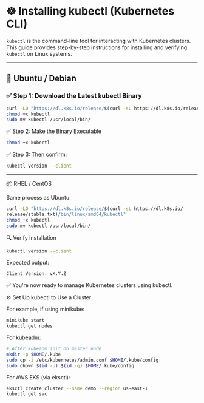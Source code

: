 # ☸️ Installing kubectl (Kubernetes CLI)

`kubectl` is the command-line tool for interacting with Kubernetes clusters. This guide provides step-by-step instructions for installing and verifying `kubectl` on Linux systems.

---

## 🐧 Ubuntu / Debian

### ✅ Step 1: Download the Latest kubectl Binary

```bash
curl -LO "https://dl.k8s.io/release/$(curl -sL https://dl.k8s.io/release/stable.txt)/bin/linux/amd64/kubectl"
chmod +x kubectl
sudo mv kubectl /usr/local/bin/


```
✅ Step 2: Make the Binary Executable
```bash
chmod +x kubectl
```
✅ Step 3: Then confirm:
```bash
kubectl version --client

```
---
📦 RHEL / CentOS

Same process as Ubuntu:
```bash
curl -LO "https://dl.k8s.io/release/$(curl -sL https://dl.k8s.io/
release/stable.txt)/bin/linux/amd64/kubectl"
chmod +x kubectl
sudo mv kubectl /usr/local/bin/
```
🔍 Verify Installation
```bash
kubectl version --client
```
Expected output:
```bash
Client Version: vX.Y.Z
```
✅ You're now ready to manage Kubernetes clusters using kubectl.

⚙️ Set Up kubectl to Use a Cluster

For example, if using minikube:
```bash
minikube start
kubectl get nodes
```
For kubeadm:
```bash
# After kubeadm init on master node
mkdir -p $HOME/.kube
sudo cp -i /etc/kubernetes/admin.conf $HOME/.kube/config
sudo chown $(id -u):$(id -g) $HOME/.kube/config
```
For AWS EKS (via eksctl):
```bash
eksctl create cluster --name demo --region us-east-1
kubectl get svc
```
